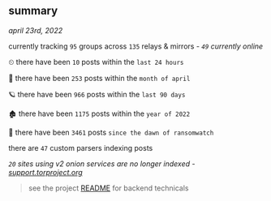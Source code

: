 
## summary
_april 23rd, 2022_

currently tracking `95` groups across `135` relays & mirrors - _`49` currently online_

⏲ there have been `10` posts within the `last 24 hours`

🦈 there have been `253` posts within the `month of april`

🪐 there have been `966` posts within the `last 90 days`

🏚 there have been `1175` posts within the `year of 2022`

🦕 there have been `3461` posts `since the dawn of ransomwatch`

there are `47` custom parsers indexing posts

_`20` sites using v2 onion services are no longer indexed - [support.torproject.org](https://support.torproject.org/onionservices/v2-deprecation/)_

> see the project [README](https://github.com/thetanz/ransomwatch#ransomwatch--) for backend technicals
